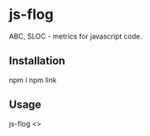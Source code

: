 # js-flog

ABC, SLOC -  metrics for javascript code.

## Installation
npm i
npm link

## Usage
js-flog <<path to valid javascript source file>>
